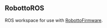 ## RobottoROS
ROS workspace for use with [RobottoFirmware](https://github.com/romi2002/RobottoFirmware).
